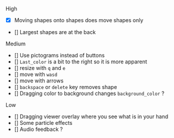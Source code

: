 High
- [x] Moving shapes onto shapes does move shapes only
- [] Largest shapes are at the back

Medium
- [] Use pictograms instead of buttons
- [] `Last_color` is a bit to the right so it is more apparent
- [] resize with `q` and `e`
- [] move with `wasd`
- [] move with arrows
- [] `backspace` or `delete` key removes shape
- [] Dragging color to background changes `background_color` ?

Low
- [] Dragging viewer overlay where you see what is in your hand
- [] Some particle effects
- [] Audio feedback ?